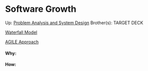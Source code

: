 # Software Growth

Up: [Problem Analysis and System Design](problem_analysis_and_system_design)
Brother(s):
TARGET DECK

[Waterfall Model](waterfall_model)

[AGILE Approach](agile_approach)





































#### Why:
#### How:









